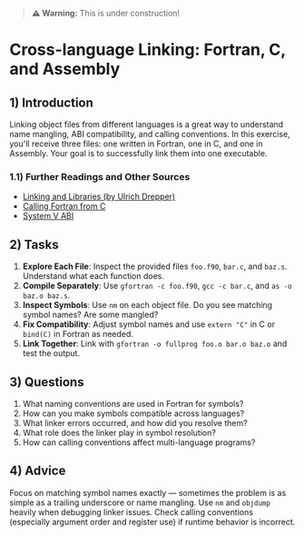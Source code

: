 <!---
{
  "depends_on": ["https://github.com/STEMgraph/718193ef-11a1-408d-af23-4b10c24d490d", "https://github.com/STEMgraph/99787eda-617a-4a68-b9a4-d60ec5c5c303"],
  "author": "Stephan Bökelmann",
  "first_used": "2025-04-02",
  "keywords": ["Linking", "Fortran", "Assembly", "C"]
}
--->
<blockquote>
  <strong>⚠️ Warning:</strong> This is under construction!
</blockquote>

# Cross-language Linking: Fortran, C, and Assembly

## 1) Introduction
Linking object files from different languages is a great way to understand name mangling, ABI compatibility, and calling conventions. In this exercise, you'll receive three files: one written in Fortran, one in C, and one in Assembly. Your goal is to successfully link them into one executable.

### 1.1) Further Readings and Other Sources
- [Linking and Libraries (by Ulrich Drepper)](https://www.akkadia.org/drepper/dsohowto.pdf)
- [Calling Fortran from C](https://gcc.gnu.org/wiki/GFortranCallingC)
- [System V ABI](https://refspecs.linuxfoundation.org/elf/x86_64-SysV-psABI.pdf)

## 2) Tasks
1. **Explore Each File**: Inspect the provided files `foo.f90`, `bar.c`, and `baz.s`. Understand what each function does.
2. **Compile Separately**: Use `gfortran -c foo.f90`, `gcc -c bar.c`, and `as -o baz.o baz.s`.
3. **Inspect Symbols**: Use `nm` on each object file. Do you see matching symbol names? Are some mangled?
4. **Fix Compatibility**: Adjust symbol names and use `extern "C"` in C or `bind(C)` in Fortran as needed.
5. **Link Together**: Link with `gfortran -o fullprog foo.o bar.o baz.o` and test the output.

## 3) Questions
1. What naming conventions are used in Fortran for symbols?
2. How can you make symbols compatible across languages?
3. What linker errors occurred, and how did you resolve them?
4. What role does the linker play in symbol resolution?
5. How can calling conventions affect multi-language programs?

## 4) Advice
Focus on matching symbol names exactly — sometimes the problem is as simple as a trailing underscore or name mangling. Use `nm` and `objdump` heavily when debugging linker issues. Check calling conventions (especially argument order and register use) if runtime behavior is incorrect.